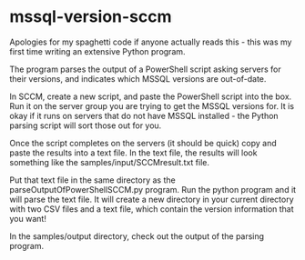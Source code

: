 # mssql-version-sccm

Apologies for my spaghetti code if anyone actually reads this - this was my first time writing an extensive Python program.

The program parses the output of a PowerShell script asking servers for their versions, and indicates which MSSQL versions are out-of-date.

In SCCM, create a new script, and paste the PowerShell script into the box. Run it on the server group you are trying to get the MSSQL versions for. It is okay if it runs on servers that do not have MSSQL installed - the Python parsing script will sort those out for you.

Once the script completes on the servers (it should be quick) copy and paste the results into a text file. 
In the text file, the results will look something like the samples/input/SCCMresult.txt file.

Put that text file in the same directory as the parseOutputOfPowerShellSCCM.py program.
Run the python program and it will parse the text file. It will create a new directory in your current directory with two CSV files and a text file, which contain the version information that you want!

In the samples/output directory, check out the output of the parsing program.
